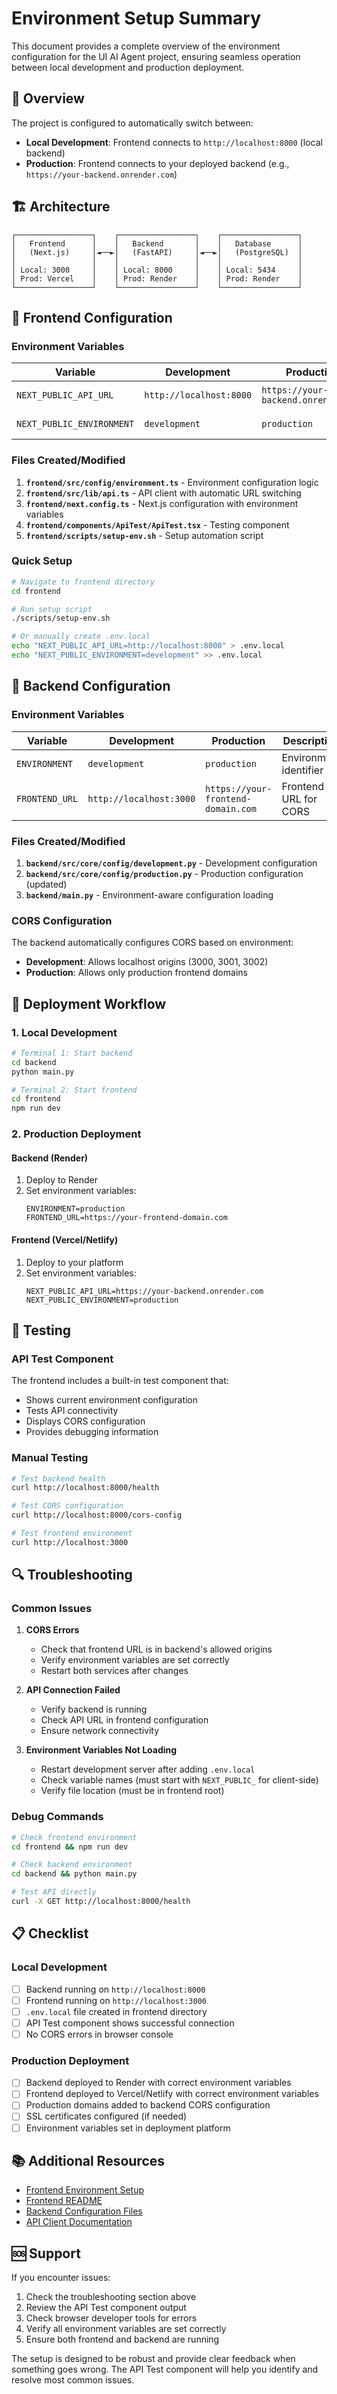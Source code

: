 # Environment Setup Summary

This document provides a complete overview of the environment configuration for the UI AI Agent project, ensuring seamless operation between local development and production deployment.

## 🎯 Overview

The project is configured to automatically switch between:
- **Local Development**: Frontend connects to `http://localhost:8000` (local backend)
- **Production**: Frontend connects to your deployed backend (e.g., `https://your-backend.onrender.com`)

## 🏗️ Architecture

```
┌─────────────────┐    ┌─────────────────┐    ┌─────────────────┐
│   Frontend      │    │   Backend       │    │   Database      │
│   (Next.js)     │◄──►│   (FastAPI)     │◄──►│   (PostgreSQL)  │
│                 │    │                 │    │                 │
│ Local: 3000     │    │ Local: 8000     │    │ Local: 5434     │
│ Prod: Vercel    │    │ Prod: Render    │    │ Prod: Render    │
└─────────────────┘    └─────────────────┘    └─────────────────┘
```

## 🔧 Frontend Configuration

### Environment Variables

| Variable | Development | Production | Description |
|----------|-------------|------------|-------------|
| `NEXT_PUBLIC_API_URL` | `http://localhost:8000` | `https://your-backend.onrender.com` | Backend API URL |
| `NEXT_PUBLIC_ENVIRONMENT` | `development` | `production` | Environment identifier |

### Files Created/Modified

1. **`frontend/src/config/environment.ts`** - Environment configuration logic
2. **`frontend/src/lib/api.ts`** - API client with automatic URL switching
3. **`frontend/next.config.ts`** - Next.js configuration with environment variables
4. **`frontend/components/ApiTest/ApiTest.tsx`** - Testing component
5. **`frontend/scripts/setup-env.sh`** - Setup automation script

### Quick Setup

```bash
# Navigate to frontend directory
cd frontend

# Run setup script
./scripts/setup-env.sh

# Or manually create .env.local
echo "NEXT_PUBLIC_API_URL=http://localhost:8000" > .env.local
echo "NEXT_PUBLIC_ENVIRONMENT=development" >> .env.local
```

## 🔧 Backend Configuration

### Environment Variables

| Variable | Development | Production | Description |
|----------|-------------|------------|-------------|
| `ENVIRONMENT` | `development` | `production` | Environment identifier |
| `FRONTEND_URL` | `http://localhost:3000` | `https://your-frontend-domain.com` | Frontend URL for CORS |

### Files Created/Modified

1. **`backend/src/core/config/development.py`** - Development configuration
2. **`backend/src/core/config/production.py`** - Production configuration (updated)
3. **`backend/main.py`** - Environment-aware configuration loading

### CORS Configuration

The backend automatically configures CORS based on environment:

- **Development**: Allows localhost origins (3000, 3001, 3002)
- **Production**: Allows only production frontend domains

## 🚀 Deployment Workflow

### 1. Local Development

```bash
# Terminal 1: Start backend
cd backend
python main.py

# Terminal 2: Start frontend
cd frontend
npm run dev
```

### 2. Production Deployment

#### Backend (Render)
1. Deploy to Render
2. Set environment variables:
   ```
   ENVIRONMENT=production
   FRONTEND_URL=https://your-frontend-domain.com
   ```

#### Frontend (Vercel/Netlify)
1. Deploy to your platform
2. Set environment variables:
   ```
   NEXT_PUBLIC_API_URL=https://your-backend.onrender.com
   NEXT_PUBLIC_ENVIRONMENT=production
   ```

## 🧪 Testing

### API Test Component

The frontend includes a built-in test component that:
- Shows current environment configuration
- Tests API connectivity
- Displays CORS configuration
- Provides debugging information

### Manual Testing

```bash
# Test backend health
curl http://localhost:8000/health

# Test CORS configuration
curl http://localhost:8000/cors-config

# Test frontend environment
curl http://localhost:3000
```

## 🔍 Troubleshooting

### Common Issues

1. **CORS Errors**
   - Check that frontend URL is in backend's allowed origins
   - Verify environment variables are set correctly
   - Restart both services after changes

2. **API Connection Failed**
   - Verify backend is running
   - Check API URL in frontend configuration
   - Ensure network connectivity

3. **Environment Variables Not Loading**
   - Restart development server after adding `.env.local`
   - Check variable names (must start with `NEXT_PUBLIC_` for client-side)
   - Verify file location (must be in frontend root)

### Debug Commands

```bash
# Check frontend environment
cd frontend && npm run dev

# Check backend environment
cd backend && python main.py

# Test API directly
curl -X GET http://localhost:8000/health
```

## 📋 Checklist

### Local Development
- [ ] Backend running on `http://localhost:8000`
- [ ] Frontend running on `http://localhost:3000`
- [ ] `.env.local` file created in frontend directory
- [ ] API Test component shows successful connection
- [ ] No CORS errors in browser console

### Production Deployment
- [ ] Backend deployed to Render with correct environment variables
- [ ] Frontend deployed to Vercel/Netlify with correct environment variables
- [ ] Production domains added to backend CORS configuration
- [ ] SSL certificates configured (if needed)
- [ ] Environment variables set in deployment platform

## 📚 Additional Resources

- [Frontend Environment Setup](./frontend/ENVIRONMENT_SETUP.md)
- [Frontend README](./frontend/README.md)
- [Backend Configuration Files](./backend/src/core/config/)
- [API Client Documentation](./frontend/src/lib/api.ts)

## 🆘 Support

If you encounter issues:

1. Check the troubleshooting section above
2. Review the API Test component output
3. Check browser developer tools for errors
4. Verify all environment variables are set correctly
5. Ensure both frontend and backend are running

The setup is designed to be robust and provide clear feedback when something goes wrong. The API Test component will help you identify and resolve most common issues. 